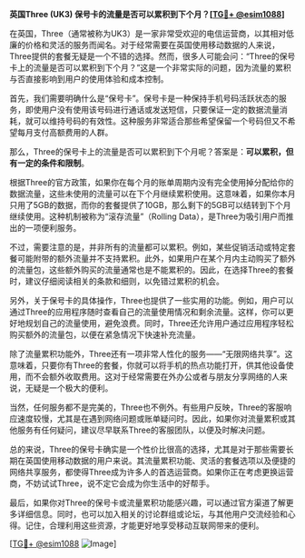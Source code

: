 **英国Three (UK3) 保号卡的流量是否可以累积到下个月？[[TG💪+ @esim1088](https://t.me/s/esim1088)]**

在英国，Three（通常被称为UK3）是一家非常受欢迎的电信运营商，以其相对低廉的价格和灵活的服务而闻名。对于经常需要在英国使用移动数据的人来说，Three提供的套餐无疑是一个不错的选择。然而，很多人可能会问：“Three的保号卡上的流量是否可以累积到下个月？”这是一个非常实际的问题，因为流量的累积与否直接影响到用户的使用体验和成本控制。

首先，我们需要明确什么是“保号卡”。保号卡是一种保持手机号码活跃状态的服务，即使用户没有使用该号码进行通话或发送短信，只要保证一定的数据流量消耗，就可以维持号码的有效性。这种服务非常适合那些希望保留一个号码但又不希望每月支付高额费用的人群。

那么，Three的保号卡上的流量是否可以累积到下个月呢？答案是：**可以累积，但有一定的条件和限制**。

根据Three的官方政策，如果你在每个月的账单周期内没有完全使用掉分配给你的数据流量，这些未使用的流量可以在下个月继续累积使用。这意味着，如果你本月只用了5GB的数据，而你的套餐提供了10GB，那么剩下的5GB可以结转到下个月继续使用。这种机制被称为“滚存流量”（Rolling Data），是Three为吸引用户而推出的一项便利服务。

不过，需要注意的是，并非所有的流量都可以累积。例如，某些促销活动或特定套餐可能附带的额外流量并不支持累积。此外，如果用户在某个月内主动购买了额外的流量包，这些额外购买的流量通常也是不能累积的。因此，在选择Three的套餐时，建议仔细阅读相关的条款和细则，以免错过累积的机会。

另外，关于保号卡的具体操作，Three也提供了一些实用的功能。例如，用户可以通过Three的应用程序随时查看自己的流量使用情况和剩余流量。这样，你可以更好地规划自己的流量使用，避免浪费。同时，Three还允许用户通过应用程序轻松购买额外的流量包，以便在紧急情况下快速补充流量。

除了流量累积功能外，Three还有一项非常人性化的服务——“无限网络共享”。这意味着，只要你有Three的套餐，你就可以将手机的热点功能打开，供其他设备使用，而不会额外收取费用。这对于经常需要在外办公或者与朋友分享网络的人来说，无疑是一个极大的便利。

当然，任何服务都不是完美的，Three也不例外。有些用户反映，Three的客服响应速度较慢，尤其是在遇到网络问题或账单疑问时。因此，如果你对流量累积或其他服务有任何疑问，建议尽早联系Three的客服团队，以便及时解决问题。

总的来说，Three的保号卡确实是一个性价比很高的选择，尤其是对于那些需要长期在英国使用移动数据的用户来说。其流量累积功能、灵活的套餐选项以及便捷的网络共享服务，都使得Three成为许多人的首选运营商。如果你正在考虑更换运营商，不妨试试Three，说不定它会成为你生活中的好帮手。

最后，如果你对Three的保号卡或流量累积功能感兴趣，可以通过官方渠道了解更多详细信息。同时，也可以加入相关的讨论群组或论坛，与其他用户交流经验和心得。记住，合理利用这些资源，才能更好地享受移动互联网带来的便利。

[[TG💪+ @esim1088](https://t.me/s/esim1088) ![Image](https://i.postimg.cc/4NQfJmqS/Snipaste-2025-05-13-00-14-12.png)]